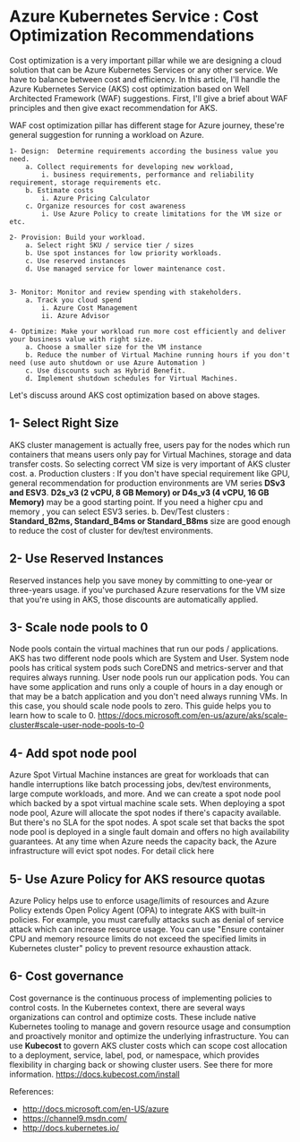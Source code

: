 # Azure Kubernetes Service : Cost Optimization Recommendations

Cost optimization is a very important pillar while we are designing a cloud solution that can be Azure Kubernetes Services or any other service. We have to balance between cost and efficiency. In this article, I'll handle the Azure Kubernetes Service (AKS) cost optimization based on Well Architected Framework (WAF) suggestions. First, I'll give a brief about WAF principles and then give exact recommendation for AKS.

WAF cost optimization pillar has different stage for Azure journey, these're general suggestion for running a workload on Azure. 

	1- Design:  Determine requirements according the business value you need.
		a. Collect requirements for developing new workload, 
			i. business requirements, performance and reliability requirement, storage requirements etc.
		b. Estimate costs
			i. Azure Pricing Calculator
		c. Organize resources for cost awareness
			i. Use Azure Policy to create limitations for the VM size or etc.
			
	2- Provision: Build your workload. 
		a. Select right SKU / service tier / sizes
		b. Use spot instances for low priority workloads.
		c. Use reserved instances
		d. Use managed service for lower maintenance cost.
		
	
	3- Monitor: Monitor and review spending with stakeholders. 
		a. Track you cloud spend
			i. Azure Cost Management
			ii. Azure Advisor
	
	4- Optimize: Make your workload run more cost efficiently and deliver your business value with right size.
		a. Choose a smaller size for the VM instance
		b. Reduce the number of Virtual Machine running hours if you don't need (use auto shutdown or use Azure Automation )
		c. Use discounts such as Hybrid Benefit.
		d. Implement shutdown schedules for Virtual Machines.

Let's discuss around AKS cost optimization based on above stages. 


## 1- Select Right Size

AKS cluster management is actually free, users pay for the nodes which run containers that means users only pay for Virtual Machines, storage and data transfer costs. So selecting correct VM size is very important of AKS cluster cost. 
		a. Production clusters : If you don't have special requirement like GPU, general recommendation for production environments are VM series **DSv3 and ESV3**. **D2s_v3 (2 vCPU, 8 GB Memory)  or D4s_v3 (4 vCPU, 16 GB Memory)**  may be a good starting point. If you need a higher cpu and memory , you can select ESV3 series. 
		b. Dev/Test clusters : **Standard_B2ms, Standard_B4ms or Standard_B8ms** size are good enough to reduce the cost of cluster for dev/test environments. 
		
## 2- Use Reserved Instances 

Reserved instances help you save money by committing to one-year or three-years usage.  if you've purchased Azure reservations for the VM size that you're using in AKS, those discounts are automatically applied.
	
## 3- Scale node pools to 0   

Node pools contain the virtual machines that run our pods / applications. AKS has two different node pools which are System and User. System node pools has critical system pods such CoreDNS and metrics-server and that requires always running. User node pools run our application pods. You can have some application and runs only a couple of hours in a day enough or that may be a batch application and you don't need always running VMs. In this case, you should scale node pools to zero. This guide helps you to learn how to scale to 0. https://docs.microsoft.com/en-us/azure/aks/scale-cluster#scale-user-node-pools-to-0 
	
## 4- Add spot node pool 

Azure Spot Virtual Machine instances are great for workloads that can handle interruptions like batch processing jobs, dev/test environments, large compute workloads, and more. And we can create a spot node pool which backed by a spot virtual machine scale sets. When deploying a spot node pool, Azure will allocate the spot nodes if there's capacity available. But there's no SLA for the spot nodes. A spot scale set that backs the spot node pool is deployed in a single fault domain and offers no high availability guarantees. At any time when Azure needs the capacity back, the Azure infrastructure will evict spot nodes. For detail click here
	 
## 5- Use Azure Policy for AKS resource quotas 

Azure Policy helps use to enforce usage/limits of resources and Azure Policy extends Open Policy Agent (OPA) to integrate AKS with built-in policies. For example, you must carefully attacks such as denial of service attack which can increase resource usage. You can use "Ensure container CPU and memory resource limits do not exceed the specified limits in Kubernetes cluster" policy to prevent resource exhaustion attack.
	
## 6- Cost governance

Cost governance is the continuous process of implementing policies to control costs.  In the Kubernetes context, there are several ways organizations can control and optimize costs. These include native Kubernetes tooling to manage and govern resource usage and consumption and proactively monitor and optimize the underlying infrastructure. You can use **Kubecost** to govern AKS cluster costs which can scope cost allocation to a deployment, service, label, pod, or namespace, which provides flexibility in charging back or showing cluster users.  See there for more information. https://docs.kubecost.com/install


References:

- http://docs.microsoft.com/en-US/azure 
- https://channel9.msdn.com/
- http://docs.kubernetes.io/
